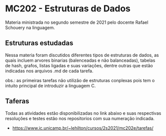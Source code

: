 # MC202 - Estruturas de Dados
 
Materia ministrada no segundo semestre de 2021 pelo docente Rafael Schouery na linguagem.

## Estruturas estudadas
Nessa materia foram discutidos diferentes tipos de estruturas de dados, as quais incluem arvores binarias (balenceadas e não balanceadas), tabelas de hash, grafos, listas ligadas e suas variações, dentre outras que estão indicadas nos arquivos .md de cada tarefa.

obs.: as primeiras tarefas não utilizão de estruturas conplexas pois tem o intuito principal de introduzir a linguagem C.

## Taferas 
Todas as atividades estão disponibilizadas no link abaixo e suas respectivas resoluções e testes estão nos repositorios com sua numeração indicada. 

+ https://www.ic.unicamp.br/~lehilton/cursos/2s2021/mc202e/tarefas/ 
